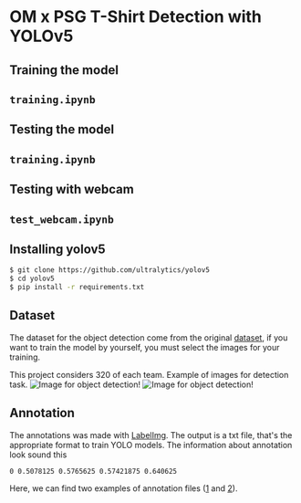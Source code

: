 # OM x PSG T-Shirt Detection with YOLOv5

## Training the model
## `training.ipynb`

## Testing the model
## `training.ipynb`

## Testing with webcam
## `test_webcam.ipynb`

## Installing yolov5

```bash
$ git clone https://github.com/ultralytics/yolov5
$ cd yolov5
$ pip install -r requirements.txt
```

## Dataset

The dataset for the object detection come from the original [dataset](https://github.com/IgorMeloS/OMxPSG-T-Shirt-Detection/tree/main/dataset), if you want to train the model by yourself, you must select the images for your training.

This project considers 320 of each team. Example of images for detection task.
![Image for object detection!](https://github.com/IgorMeloS/OMxPSG-T-Shirt-Detection/blob/main/OMxPSG_YOLO/images/OM-484.jpg "OMxPSG")
![Image for object detection!](https://github.com/IgorMeloS/OMxPSG-T-Shirt-Detection/blob/main/OMxPSG_YOLO/images/PSG-1152.jpg "OMxPSG")

## Annotation

The annotations was made with [LabelImg](https://github.com/tzutalin/labelImg). The output is a txt file, that's the appropriate format to train YOLO models. The information about annotation look sound this

```
0 0.5078125 0.5765625 0.57421875 0.640625
```

Here, we can find two examples of annotation files ([1](https://github.com/IgorMeloS/OMxPSG-T-Shirt-Detection/blob/main/OMxPSG_YOLO/images/OM-484.txt) and [2](https://github.com/IgorMeloS/OMxPSG-T-Shirt-Detection/blob/main/OMxPSG_YOLO/images/PSG-1152.txt)).
